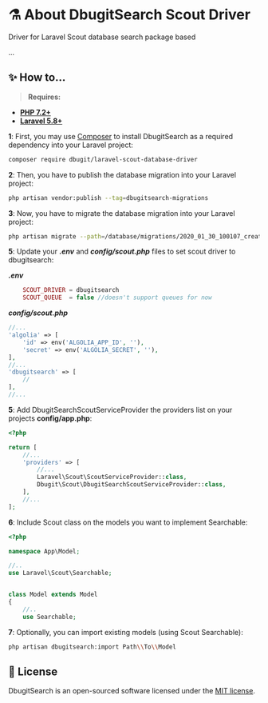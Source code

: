 # ⚗️ About DbugitSearch Scout Driver

Driver for Laravel Scout database search package based

...

## ✨ How to...

> **Requires:**
- **[PHP 7.2+](https://php.net/releases/)**
- **[Laravel 5.8+](https://github.com/laravel/laravel)**

**1**: First, you may use [Composer](https://getcomposer.org) to install DbugitSearch as a required dependency into your Laravel project:
```bash
composer require dbugit/laravel-scout-database-driver
```

**2**: Then, you have to publish the database migration into your Laravel project:
```bash
php artisan vendor:publish --tag=dbugitsearch-migrations
```

**3**: Now, you have to migrate the database migration into your Laravel project:
```bash
php artisan migrate --path=/database/migrations/2020_01_30_100107_create_searchables_table.php
```

**5**: Update your ***.env*** and ***config/scout.php*** files to set scout driver to dbugitsearch:

***.env***
```php
	SCOUT_DRIVER = dbugitsearch
	SCOUT_QUEUE  = false //doesn't support queues for now
```
***config/scout.php***
```php
//...
'algolia' => [
	'id' => env('ALGOLIA_APP_ID', ''),
	'secret' => env('ALGOLIA_SECRET', ''),
],
//...
'dbugitsearch' => [
	//
],
//...
```

**5**: Add DbugitSearchScoutServiceProvider the providers list on your projects **config/app.php**:
```php
<?php

return [
    //...
    'providers' => [
        //...
        Laravel\Scout\ScoutServiceProvider::class,
        Dbugit\Scout\DbugitSearchScoutServiceProvider::class,
    ],
    //...
];      
```
**6**: Include Scout class on the models you want to implement Searchable:
```php
<?php

namespace App\Model;

//..
use Laravel\Scout\Searchable;


class Model extends Model
{
    //..
    use Searchable;
```

**7**: Optionally, you can import existing models (using Scout Searchable):
```bash
php artisan dbugitsearch:import Path\\To\\Model
```



## 📖 License

DbugitSearch is an open-sourced software licensed under the [MIT license](LICENSE.md).
